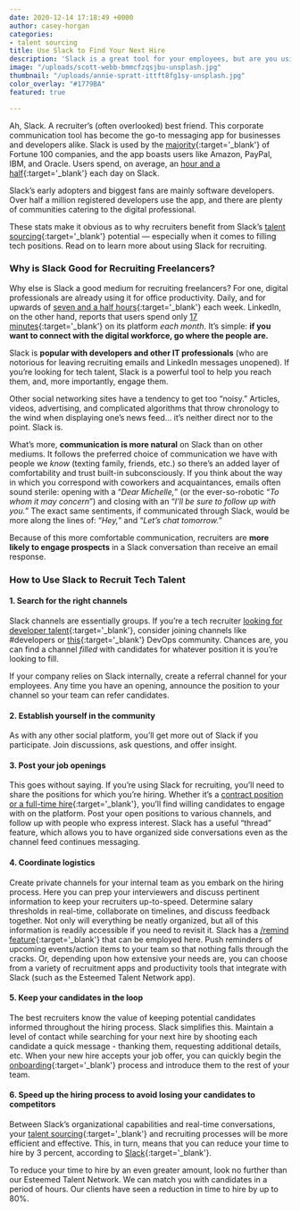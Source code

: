 ```yaml
---
date: 2020-12-14 17:18:49 +0000
author: casey-horgan
categories:
- talent sourcing
title: Use Slack to Find Your Next Hire
description: 'Slack is a great tool for your employees, but are you using it for recruiting? '
image: "/uploads/scott-webb-bmmcfzqsjbu-unsplash.jpg"
thumbnail: "/uploads/annie-spratt-ittft8fg1sy-unsplash.jpg"
color_overlay: "#1779BA"
featured: true

---
```

Ah, Slack. A recruiter’s (often overlooked) best friend. This corporate communication tool has become the go-to messaging app for businesses and developers alike. Slack is used by the [majority](https://slack.com/intl/en-gb/blog/news/slack-has-10-million-daily-active-users){:target='_blank'} of Fortune 100 companies, and the app boasts users like Amazon, PayPal, IBM, and Oracle. Users spend, on average, an [hour and a half](https://www.sec.gov/Archives/edgar/data/1764925/000162828019004786/slacks-1.htm){:target='_blank'} each day on Slack.

Slack’s early adopters and biggest fans are mainly software developers. Over half a million registered developers use the app, and there are plenty of communities catering to the digital professional.

These stats make it obvious as to why recruiters benefit from Slack’s [talent sourcing](https://esteemed.io/blog/2020/09/09/how-digital-talent-sourcing-can-help-you-avoid-bad-hires/){:target='_blank'} potential — especially when it comes to filling tech positions. Read on to learn more about using Slack for recruiting.

### **Why is Slack Good for Recruiting Freelancers?**

Why else is Slack a good medium for recruiting freelancers? For one, digital professionals are already using it for office productivity. Daily, and for upwards of [seven and a half hours](https://www.sec.gov/Archives/edgar/data/1764925/000162828019004786/slacks-1.htm){:target='_blank'} each week. LinkedIn, on the other hand, reports that users spend only [17 minutes](https://www.wordstream.com/blog/ws/2017/01/05/social-media-marketing-statistics){:target='_blank'} on its platform _each month_. It’s simple: **if you want to connect with the digital workforce, go where the people are.**

Slack is **popular with developers and other IT professionals** (who are notorious for leaving recruiting emails and LinkedIn messages unopened). If you’re looking for tech talent, Slack is a powerful tool to help you reach them, and, more importantly, engage them.

Other social networking sites have a tendency to get too “noisy.” Articles, videos, advertising, and complicated algorithms that throw chronology to the wind when displaying one’s news feed… it’s neither direct nor to the point. Slack is.

What’s more, **communication is more natural** on Slack than on other mediums. It follows the preferred choice of communication we have with people we _know_ (texting family, friends, etc.) so there’s an added layer of comfortability and trust built-in subconsciously. If you think about the way in which you correspond with coworkers and acquaintances, emails often sound sterile: opening with a “_Dear Michelle,_” (or the ever-so-robotic “_To whom it may concern_”) and closing with an “_I’ll be sure to follow up with you._” The exact same sentiments, if communicated through Slack, would be more along the lines of: “_Hey,_” and “_Let’s chat tomorrow._”

Because of this more comfortable communication, recruiters are **more likely to engage prospects** in a Slack conversation than receive an email response.

### **How to Use Slack to Recruit Tech Talent**

#### 1. Search for the right channels

Slack channels are essentially groups. If you’re a tech recruiter [looking for developer talent](https://esteemed.io/blog/2020/09/21/creating-a-candidate-persona/){:target='_blank'}, consider joining channels like #developers or [this](https://devopschat.co/){:target='_blank'} DevOps community. Chances are, you can find a channel _filled_ with candidates for whatever position it is you’re looking to fill.

If your company relies on Slack internally, create a referral channel for your employees. Any time you have an opening, announce the position to your channel so your team can refer candidates.

#### 2. Establish yourself in the community

As with any other social platform, you’ll get more out of Slack if you participate. Join discussions, ask questions, and offer insight.

#### 3. Post your job openings

This goes without saying. If you’re using Slack for recruiting, you’ll need to share the positions for which you’re hiring. Whether it’s a [contract position or a full-time hire](https://esteemed.io/blog/2020/08/03/should-i-consider-contract-staffing/){:target='_blank'}, you’ll find willing candidates to engage with on the platform. Post your open positions to various channels, and follow up with people who express interest. Slack has a useful “thread” feature, which allows you to have organized side conversations even as the channel feed continues messaging.

#### 4. Coordinate logistics

Create private channels for your internal team as you embark on the hiring process. Here you can prep your interviewers and discuss pertinent information to keep your recruiters up-to-speed. Determine salary thresholds in real-time, collaborate on timelines, and discuss feedback together. Not only will everything be neatly organized, but all of this information is readily accessible if you need to revisit it. Slack has a [/remind feature](https://slack.com/intl/en-it/blog/productivity/never-forget-the-little-things-with-remind){:target='_blank'} that can be employed here. Push reminders of upcoming events/action items to your team so that nothing falls through the cracks. Or, depending upon how extensive your needs are, you can choose from a variety of recruitment apps and productivity tools that integrate with Slack (such as the Esteemed Talent Network app).

#### 5. Keep your candidates in the loop

The best recruiters know the value of keeping potential candidates informed throughout the hiring process. Slack simplifies this. Maintain a level of contact while searching for your next hire by shooting each candidate a quick message - thanking them, requesting additional details, etc. When your new hire accepts your job offer, you can quickly begin the [onboarding](https://esteemed.io/blog/2020/10/21/an-80-point-employee-onboarding-checklist-for-long-term-success/){:target='_blank'} process and introduce them to the rest of your team.

#### 6. Speed up the hiring process to avoid losing your candidates to competitors

Between Slack’s organizational capabilities and real-time conversations, your [talent sourcing](https://esteemed.io/blog/2020/09/09/how-digital-talent-sourcing-can-help-you-avoid-bad-hires/){:target='_blank'} and recruiting processes will be more efficient and effective. This, in turn, means that you can reduce your time to hire by 3 percent, according to [Slack](https://a.slack-edge.com/80588/marketing/downloads/resources/rebrand/IDC_The_Business_Value_of_Slack.pdf){:target='_blank'}.

To reduce your time to hire by an even greater amount, look no further than our Esteemed Talent Network. We can match you with candidates in a period of hours. Our clients have seen a reduction in time to hire by up to 80%.
